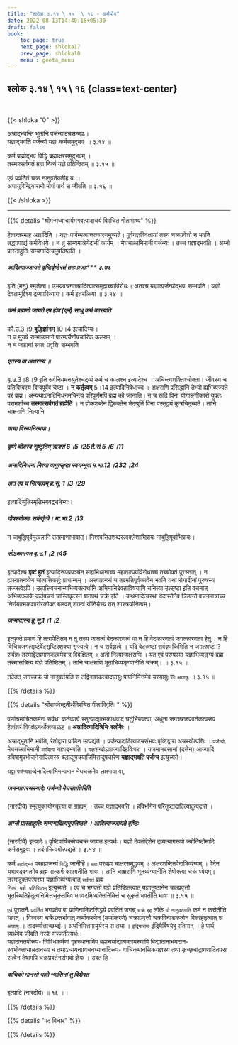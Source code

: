 ```yaml
---
title: "श्लोक ३.१४ \ १५  \ १६ - कर्मयोग"
date: 2022-08-13T14:40:16+05:30
draft: false
book:
    toc_page: true
    next_page: shloka17
    prev_page: shloka10
    menu : geeta_menu
---
```




## श्लोक ३.१४ \ १५  \ १६ {class=text-center}

<br/>

{{< shloka  "0"  >}}

अन्नाद्भवन्ति भूतानि पर्जन्यादन्नसम्भवः।  
यज्ञाद्भवति पर्जन्यो यज्ञः कर्मसमुद्भवः ॥ ३.१४ ॥  

कर्म ब्रह्मोद्भवं विद्धि ब्रह्माक्षरसमुद्भवम् ।  
तस्मात्सर्वगतं ब्रह्म नित्यं यज्ञे प्रतिष्ठितम् ॥ ३.१५ ॥  

एवं प्रवर्तितं चक्रं नानुवर्तयतीह यः ।   
अघायुरिन्द्रियारामो मोघं पार्थ स जीवति ॥ ३.१६ ॥

{{< /shloka >}}

---

{{% details "श्रीमन्मध्वाचार्यभगवत्पादाचर्य विरचित  गीताभाष्य" %}}

हेत्वन्तरमाह अन्नादिति । यज्ञः पर्जन्यत्वात्तत्कारणमुच्यते। 
पूर्वयज्ञविवक्षायां तस्य चक्रप्रवेशो न भवति तद्ध्यपाद्यं कर्मविधये । 
न तु साम्यमात्रेणेदानीं कार्यम् । मेघचक्राभिमानी पर्जन्यः । 
तच्च यज्ञाद्भवति । अग्नौ प्रास्ताहुतिः सम्यगादित्यमुपतिष्ठति । 
##### आदित्याज्जायते वृष्टिर्वृष्टेरन्नं ततः प्रजाः*** ३.७६  
इति (मनु) स्मृतेश्च। उभयवचनाच्चादित्यात्समुद्राच्चाविरोधः। अतश्च 
यज्ञात्पर्जन्योद्भवः सम्भवति। यज्ञो देवतामुद्दिश्य द्रव्यपरित्यागः। 
कर्म इतरक्रिया ॥ ३.१४ ॥    

##### कर्म ब्रह्मणो जायते एष ह्येव (एनं) साधु कर्म कारयति  
कौ.उ.3।9 **बुद्धिर्ज्ञानम्** 10।4 इत्यादिभ्यः।  
न च मुख्ये सम्भाव्यमाने पारम्पर्येणौपचारिकं कल्प्यम् ।   
न च जडानां स्वतः प्रवृत्तिः सम्भवति 
##### एतस्य वा अक्षरस्य ॥ 
बृ.उ.3।8।9 इति सर्वनियमनश्रुतेश्चद्रव्यं कर्म च 
कालश्च इत्यादेश्च । अचिन्त्यशक्तिश्चोक्ता। 
जीवस्य च प्रतिबिम्बस्य बिम्बपूर्वैव चेष्टा । 
**न कर्तृत्वम्** 5।14 इत्यादिनिषेधाच्च । 
अक्षराणि प्रसिद्धानि तेभ्यो ह्यभिव्यज्यते परं ब्रह्म। 
अन्यथाऽनादिनिधनमचिन्त्यं परिपूर्णमपि ब्रह्म को जानाति। 
न च रूढिं विना योगाङ्गीकारो युक्तः परामर्शाच्च 
**तस्मात्सर्वगतं ब्रह्मेति** । 
न ह्येकशब्देन द्विरुक्तेन भेदश्रुतिं विना वस्तुद्वयं कुत्रचिदुच्यते। 
तानि चाक्षराणि नित्यानि 
##### वाचा विरूपनित्यया। 
##### वृष्णे चोदस्व सुष्टुतिम् ऋक्सं 6।5।25तै.सं.5।6।11 
##### अनादिनिधना नित्या वागुत्सृष्टा स्वयम्भुवा म.भा.12।232।24 
##### अत एव च नित्यत्वम् ब्र.सू.  1।3।29
इत्यादिश्रुतिस्मृतिभगवद्वचनेभ्यः। 
##### दोषश्चोक्तः सकंर्तृत्वे। मा.भा.2।13 
न चाबुद्धिपूर्वमुत्पन्नानि तत्प्रमाणाभावात्। 
निश्श्वसितशब्दस्त्वक्लेशाभिप्रायः नाबुद्धिपूर्वाभिप्रायः। 
##### सोऽकामयत बृ.उ.1।2।45 
इत्यादेश्च 
**इष्टं हुतं** इत्यादिरूपप्रपञ्चेन 
सहाभिधानाच्च महातात्पर्यविरोधाच्च तच्चोक्तं पुरस्तात् । 
न ह्यस्वातन्त्र्येण चोत्पत्तिकर्तुः प्राधान्यम् । 
अस्वातन्त्र्यं च तदमतिपूर्वकत्वेन भवति यथा रोगादीनां पुरुषस्य 
तज्जत्वेऽपि। उत्पत्तिवचनान्यभिव्यक्त्यर्थानि अभिमानिदेवताविषयाणि 
चनित्या उत्सृष्टा इति वचनात् । अभिव्यञ्जके कर्तृवचनं चास्तिकृत्स्नं 
शतपथं चक्रे इति । 
कथमादित्यस्था वेदास्तेनैव क्रियन्ते वचनमात्राच्च 
निर्णयात्मकशारीरकोक्तं बलवत् शास्त्रं योनिर्यस्य तत् 
शास्त्रयोनित्वम्। 
##### जन्माद्यस्य ब्रू.सू.1।1।2 
इत्युक्ते प्रमाणं हि तत्रापेक्षितम् न तु तस्य जातत्वं वेदकारणत्वं 
वा न हि वेदकारणत्वं जगत्कारणत्व हेतुः। 
न हि विचित्रजगत्सृष्टेर्वेदसृष्टिरशक्या सृज्यत्वे। 
न च सर्वज्ञत्वे । यदि वेदस्रष्टा सर्वज्ञः किमिति न जगत्स्रष्टा ?
सर्वज्ञः तस्माद्वेदप्रमाणकत्वमेवात्र विवक्षितम् । अतो नित्यान्यक्षराणि । 
यत एवं परम्परया यज्ञाभिव्यङ्ग्यं ब्रह्म तस्मात्तन्नित्यं यज्ञे 
प्रतिष्ठितम् । तानि चाक्षराणि भूताभिव्यङ्ग्यानीति चक्रम्। ॥ ३.१५ ॥  

तदेतत् जगच्चक्रं यो नानुवर्तयति स तद्विनाशकत्वादघायुः 
पापनिमित्तमेव यस्यायुः सः `अघायुः`  ॥ ३.१५ ॥ 

{{% /details %}}


{{% details "श्रीराघवेन्द्रतीर्थविरचित गीताविवृतिः " %}}

वर्णाश्रमोचितकर्मणः सर्वथा कर्तव्यत्वे स्तुत्याद्यात्मकार्थवादं
चतुर्भिरुक्त्वा, 
अधुना जगच्चक्रप्रवर्तकत्वरूपं हेत्वंतरं विपक्षेऽनर्थोक्त्याऽऽह
॥ **अन्नादित्यादित्रिभिः श्लोकैः** ।  

अन्नाद्भूतानि भवंति, रेतोद्वारा प्राणिन उत्पद्यंते ।
पर्जन्यादादित्यादन्नसंभवः वृष्टिद्वारा अन्नस्योत्पत्तिः । 
`पर्जन्यो` मेघचक्राभिमानी `आदित्यः` यज्ञाद्भवति । 
`यज्ञ`शब्दोऽत्राज्यादिहविःपरः । यजमानदत्तानां (दत्तेन)
आज्यादि हविषामुपभोजनेनादित्यस्य बलाद्युपचयान्निमित्तादुपचारेण
**यज्ञाद्भवति पर्जन्य** इत्युच्यते।   

यद्वा `पर्जन्य`शब्देनादित्याभिमन्यमानं मेघचक्रमेव
लक्षणया वा, 
##### जननात्परसस्यादे: पर्जन्यो मेघसंततिरिति 
(नारदीये) स्मृत्युक्तयोगवृत्त्या वा ग्राह्यम्‌ । तच्च यज्ञाद्भवति । 
हविर्भागेन परितुष्टादादित्यादुत्पद्यते । 
##### अग्नौ प्रास्ताहुतिः सम्यगादित्यमुपतिष्ठते । आदित्याज्जायते वृष्टिः 
(नारदीये) इत्यादेः। वृष्टिर्वार्षिकमेघचक्रं जायत इत्यर्थः। 
यज्ञो देवतोद्देशेन द्रव्यत्यागरूपो ज्योतिष्टोमादिः कर्मसमुद्ववः । 
तदंगक्रिययोत्पद्यते ॥ ३.१४ ॥   

कर्म `ब्रह्मोद्भवं` परब्रह्मजन्यं `विद्धि` जानीहि। 
`ब्रह्म` परब्रह्म चाक्षरसमुद्धवम् ‌।
अक्षरशब्दितवेदाभिव्यंग्यम्‌ । 
वेदेन यथावदवगतमेव ब्रह्म सत्कर्म कारयतीति भावः । 
तानि चाक्षराणि भूतव्यंग्यानीति शेषोक्त्या चक्रं ध्येयम्‌। 
तस्मादुक्तपरंपरया
यज्ञाभिव्यंग्यत्वात् `सर्वगतं` ब्रह्म  
`नित्यं यज्ञे प्रतिष्ठितम्`  इत्युच्यते । 
एवं च भगवतो यज्ञे प्रतिष्ठितत्वात्‌ यज्ञानुष्ठानेन चकप्रवृत्तौ
भूतस्थितिहेतुत्वनिमित्तसुकृतमिव भगवदभिव्यक्तिनिमित्तं च सुकृतं 
भवतीति भावः ॥ ३.१५ ॥   

`एवं` पुरातनैः `प्रवर्तितं` भगवतैव वा प्राणिनामिष्टसिद्धये प्रवर्तितं
जगच् `चक्रं` `इह` लोके `यो` `नानुवर्तयति` कर्म न 
करोतीति यावत्‌ । विश्वस्य चक्रेंऽन्तर्भावात्‌ 
कर्माकरणेन (कर्माकरणे) चक्राप्रवृत्तौ 
चक्रविनाशकत्वेन विश्वहंतृत्वात्‌ स `अघायुः` । 
तादर्थ्यात्ताच्छब्द्यं । अघनिमित्तमायुर्यस्य स तथा । 
`इंद्रियारामः` इंद्रियैर्विषयेषु रतिमान् ‌। हे पार्थ, व्यर्थमेव 
जीवति नरके मज्जतीत्यर्थः।   
यज्ञदानतपोरूप- त्रिविधकर्मणां गृहस्थानामिव 
ब्रह्मचर्याद्याश्रमत्रयस्यापि बिद्यादानाभयदान- स्वभोक्तव्यान्नदानस्य 
च तथाऽध्ययनप्रवचनध्यानादिरूप- वाचिकमानसिकयज्ञस्य तथा 
कृच्छ्रचांद्रायणादितपसः सत्वेन तेषामपि
चक्रप्रवर्तनसंभवो ज्ञेयः । उक्तं हि -
##### वाचिको मानसो यज्ञो न्यासिनां तु विशेषत 
इत्यादि (नारदीये) ॥ १६ ॥।


{{% /details %}}


{{% details "पद विचार" %}}


{{% /details %}}
